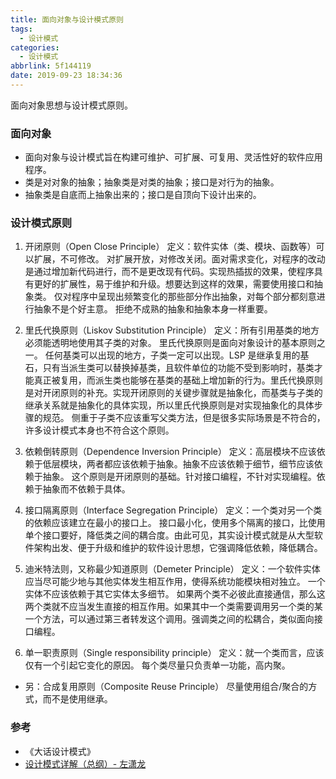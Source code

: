 ```yaml
---
title: 面向对象与设计模式原则
tags:
  - 设计模式
categories:
  - 设计模式
abbrlink: 5f144119
date: 2019-09-23 18:34:36
---
```


面向对象思想与设计模式原则。

<!-- more -->

### 面向对象

- 面向对象与设计模式旨在构建可维护、可扩展、可复用、灵活性好的软件应用程序。
- 类是对对象的抽象；抽象类是对类的抽象；接口是对行为的抽象。
- 抽象类是自底而上抽象出来的；接口是自顶向下设计出来的。

### 设计模式原则

1. 开闭原则（Open Close Principle）
定义：软件实体（类、模块、函数等）可以扩展，不可修改。
对扩展开放，对修改关闭。面对需求变化，对程序的改动是通过增加新代码进行，而不是更改现有代码。实现热插拔的效果，使程序具有更好的扩展性，易于维护和升级。想要达到这样的效果，需要使用接口和抽象类。
仅对程序中呈现出频繁变化的那些部分作出抽象，对每个部分都刻意进行抽象不是个好主意。
拒绝不成熟的抽象和抽象本身一样重要。

2. 里氏代换原则（Liskov Substitution Principle）
定义：所有引用基类的地方必须能透明地使用其子类的对象。
里氏代换原则是面向对象设计的基本原则之一。 任何基类可以出现的地方，子类一定可以出现。LSP 是继承复用的基石，只有当派生类可以替换掉基类，且软件单位的功能不受到影响时，基类才能真正被复用，而派生类也能够在基类的基础上增加新的行为。里氏代换原则是对开闭原则的补充。实现开闭原则的关键步骤就是抽象化，而基类与子类的继承关系就是抽象化的具体实现，所以里氏代换原则是对实现抽象化的具体步骤的规范。
侧重于子类不应该重写父类方法，但是很多实际场景是不符合的，许多设计模式本身也不符合这个原则。

3. 依赖倒转原则（Dependence Inversion Principle）
定义：高层模块不应该依赖于低层模块，两者都应该依赖于抽象。抽象不应该依赖于细节，细节应该依赖于抽象。
这个原则是开闭原则的基础。针对接口编程，不针对实现编程。依赖于抽象而不依赖于具体。

4. 接口隔离原则（Interface Segregation Principle）
定义：一个类对另一个类的依赖应该建立在最小的接口上。
接口最小化，使用多个隔离的接口，比使用单个接口要好，降低类之间的耦合度。由此可见，其实设计模式就是从大型软件架构出发、便于升级和维护的软件设计思想，它强调降低依赖，降低耦合。

5. 迪米特法则，又称最少知道原则（Demeter Principle）
定义：一个软件实体应当尽可能少地与其他实体发生相互作用，使得系统功能模块相对独立。
一个实体不应该依赖于其它实体太多细节。
如果两个类不必彼此直接通信，那么这两个类就不应当发生直接的相互作用。如果其中一个类需要调用另一个类的某一个方法，可以通过第三者转发这个调用。强调类之间的松耦合，类似面向接口编程。

6. 单一职责原则（Single responsibility principle）
定义：就一个类而言，应该仅有一个引起它变化的原因。
每个类尽量只负责单一功能，高内聚。

- 另：合成复用原则（Composite Reuse Principle）
尽量使用组合/聚合的方式，而不是使用继承。

### 参考

- 《大话设计模式》
- [设计模式详解（总纲）- 左潇龙](https://www.cnblogs.com/zuoxiaolong/p/pattern1.html)
